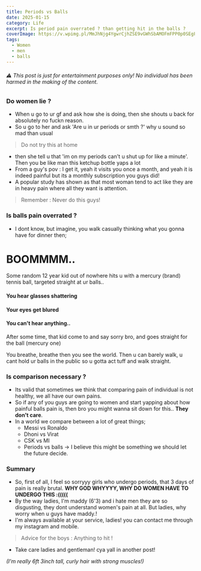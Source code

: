 ```yaml
---
title: Periods vs Balls
date: 2025-01-15
category: Life
excerpt: Is period pain overrated ? than getting hit in the balls ?
coverImage: https://v.wpimg.pl/MmJhNjg4YgwrCjhZSE9vGWhSbAMOFmFPP0p0SEgFf1V6EGEMDlgoHy8YIUQARjgdKx8-RBdYYgw6AWEcVhspBDkYIgseGygAKA0qRVdXfQwrXH9eSlB5XX1Fel5QBWBVcg16R1QFeF8oCXhSXw14C2gV
tags:
  - Women
  - men
  - balls
---
```

###### ⚠️ This post is just for entertainment purposes only! No individual has been harmed in the making of the content.
### Do women lie ?
- When u go to ur gf and ask how she is doing, then she shouts u back for absolutely no fuckn reason.
- So u go to her and ask 'Are u in ur periods or smth ?' why u sound so mad than usual
> Do not try this at home
- then she tell u that 'im on my periods can't u shut up for like a minute'. Then you be like man this ketchup bottle yaps a lot
- From a guy's pov : I get it, yeah it visits you once a month, and yeah it is indeed painful but its a monthly subscription you guys did! 
- A popular study has shown as that most woman tend to act like they are in heavy pain where all they want is attention. 
> Remember : Never do this guys! 

### Is balls pain overrated ?
- I dont know, but imagine, you walk casually thinking what you gonna have for dinner then; 
#  BOOMMMM..
Some random 12 year kid out of nowhere hits u with a mercury (brand) tennis ball, targeted straight at ur balls..
#### You hear glasses shattering
#### Your eyes get blured 
#### You can't hear anything..
After some time, that kid come to and say sorry bro, and goes straight for the ball (mercury one)

You breathe, breathe then you see the world. Then u can barely walk, u cant hold ur balls in the public so u gotta act tuff and walk straight.

### Is comparison necessary ?
- Its valid that sometimes we think that comparing pain of individual is not healthy, we all have our own pains.
- So if any of you guys are going to women and start yapping about how painful balls pain is, then bro you might wanna sit down for this.. **They don't care**.
- In a world we compare between a lot of great things; 
	- Messi vs Ronaldo
	- Dhoni vs Virat
	- CSK vs MI
	- Periods vs balls -> I believe this might be something we should let the future decide.

### Summary
- So, first of all, I feel so sorryyy girls who undergo periods, that 3 days of pain is really brutal. 
			**WHY GOD WHYYYY, WHY DO WOMEN HAVE TO UNDERGO THIS :(((((** 
- By the way ladies, I'm maddy (6'3) and i hate men they are so disgusting, they dont understand women's pain at all. But ladies, why worry when u guys have maddy.! 
- I'm always available at your service, ladies! you can contact me through my instagram and mobile.

> Advice for the boys : Anything to hit ! 

- Take care ladies and gentleman! cya yall in another post! 

*(I'm really 6ft 3inch tall, curly hair with strong muscles!)* 

